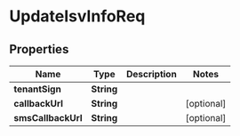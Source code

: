

# UpdateIsvInfoReq

## Properties

Name | Type | Description | Notes
------------ | ------------- | ------------- | -------------
**tenantSign** | **String** |  | 
**callbackUrl** | **String** |  |  [optional]
**smsCallbackUrl** | **String** |  |  [optional]



